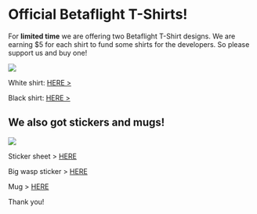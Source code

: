 # Official Betaflight T-Shirts!

For **limited time** we are offering two Betaflight T-Shirt designs. 
We are earning $5 for each shirt to fund some shirts for the developers. So please support us and buy one!

![](http://wd-design.de/bf/shirts.jpg)

White shirt: [HERE >](https://teespring.com/de/betaflight-t-shirt#pid=374&cid=100044&sid=front)

Black shirt: [HERE >](https://teespring.com/de/betaflight-t-shirt_copy_1#pid=374&cid=100046&sid=front)


## We also got stickers and mugs!
![](http://wd-design.de/bf/stickers.png)

Sticker sheet > [HERE](https://www.redbubble.com/people/skaman82/works/28365078-betaflight-sticker-sheet?asc=u&p=sticker&rel=carousel)

Big wasp sticker > [HERE](https://www.redbubble.com/people/skaman82/works/28365019-betaflight-collection-v1?asc=u&p=sticker&rel=carousel)

Mug > [HERE](https://www.redbubble.com/people/skaman82/works/28365019-betaflight-collection-v1?asc=u&p=mug&rel=carousel&style=standard)

Thank you!